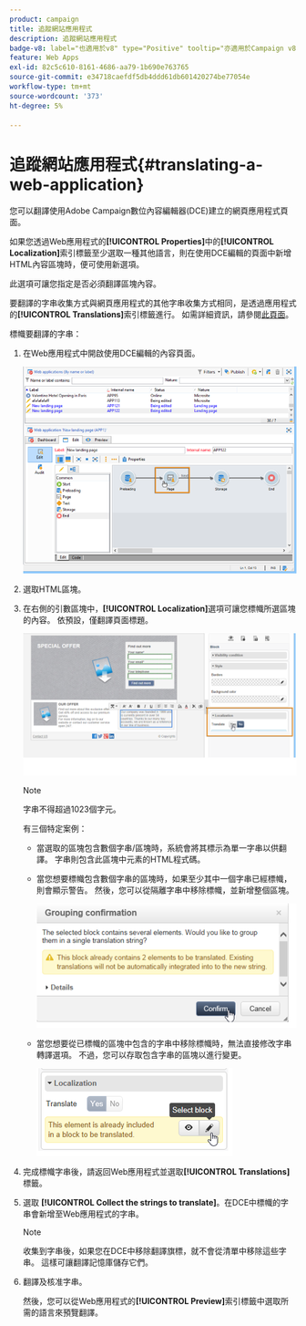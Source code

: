 ```yaml
---
product: campaign
title: 追蹤網站應用程式
description: 追蹤網站應用程式
badge-v8: label="也適用於v8" type="Positive" tooltip="亦適用於Campaign v8"
feature: Web Apps
exl-id: 82c5c610-8161-4686-aa79-1b690e763765
source-git-commit: e34718caefdf5db4ddd61db601420274be77054e
workflow-type: tm+mt
source-wordcount: '373'
ht-degree: 5%

---
```


# 追蹤網站應用程式{#translating-a-web-application}



您可以翻譯使用Adobe Campaign數位內容編輯器(DCE)建立的網頁應用程式頁面。

如果您透過Web應用程式的&#x200B;**[!UICONTROL Properties]**&#x200B;中的&#x200B;**[!UICONTROL Localization]**&#x200B;索引標籤至少選取一種其他語言，則在使用DCE編輯的頁面中新增HTML內容區塊時，便可使用新選項。

此選項可讓您指定是否必須翻譯區塊內容。

要翻譯的字串收集方式與網頁應用程式的其他字串收集方式相同，是透過應用程式的&#x200B;**[!UICONTROL Translations]**&#x200B;索引標籤進行。 如需詳細資訊，請參閱[此頁面](translating-a-web-form.md)。

標幟要翻譯的字串：

1. 在Web應用程式中開啟使用DCE編輯的內容頁面。

   ![](assets/dce_translation_3.png)

1. 選取HTML區塊。
1. 在右側的引數區塊中，**[!UICONTROL Localization]**&#x200B;選項可讓您標幟所選區塊的內容。 依預設，僅翻譯頁面標題。

   ![](assets/dce_translation_1.png)

   >[!NOTE]
   >
   >字串不得超過1023個字元。

   有三個特定案例：

   * 當選取的區塊包含數個字串/區塊時，系統會將其標示為單一字串以供翻譯。 字串則包含此區塊中元素的HTML程式碼。
   * 當您想要標幟包含數個字串的區塊時，如果至少其中一個字串已經標幟，則會顯示警告。 然後，您可以從隔離字串中移除標幟，並新增整個區塊。

     ![](assets/dce_translation_4.png)

   * 當您想要從已標幟的區塊中包含的字串中移除標幟時，無法直接修改字串轉譯選項。 不過，您可以存取包含字串的區塊以進行變更。

     ![](assets/dce_translation_2.png)

1. 完成標幟字串後，請返回Web應用程式並選取&#x200B;**[!UICONTROL Translations]**&#x200B;標籤。
1. 選取 **[!UICONTROL Collect the strings to translate]**。在DCE中標幟的字串會新增至Web應用程式的字串。

   >[!NOTE]
   >
   >收集到字串後，如果您在DCE中移除翻譯旗標，就不會從清單中移除這些字串。 這樣可讓翻譯記憶庫儲存它們。

1. 翻譯及核准字串。

   然後，您可以從Web應用程式的&#x200B;**[!UICONTROL Preview]**&#x200B;索引標籤中選取所需的語言來預覽翻譯。
